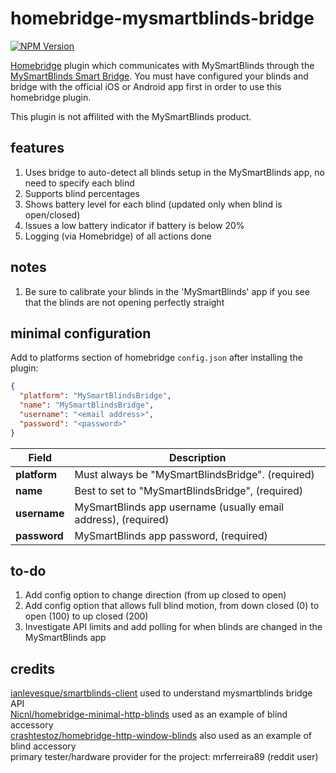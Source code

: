 # homebridge-mysmartblinds-bridge
[![NPM Version](https://img.shields.io/npm/v/homebridge-mysmartblinds-bridge.svg)](https://www.npmjs.com/package/homebridge-mysmartblinds-bridge)

[Homebridge](https://github.com/nfarina/homebridge) plugin which communicates with MySmartBlinds through the [MySmartBlinds Smart Bridge](https://www.mysmartblinds.com/products/smart-hub). You must have configured your blinds and bridge with the official iOS or Android app first in order to use this homebridge plugin.

This plugin is not affilited with the MySmartBlinds product.

## features
1. Uses bridge to auto-detect all blinds setup in the MySmartBlinds app, no need to specify each blind
2. Supports blind percentages
3. Shows battery level for each blind (updated only when blind is open/closed)
4. Issues a low battery indicator if battery is below 20%
5. Logging (via Homebridge) of all actions done

## notes
1. Be sure to calibrate your blinds in the 'MySmartBlinds' app if you see that the blinds are not opening perfectly straight

## minimal configuration
Add to platforms section of homebridge `config.json` after installing the plugin:
```json
{
  "platform": "MySmartBlindsBridge",
  "name": "MySmartBlindsBridge",
  "username": "<email address>",
  "password": "<password>"
}
```

Field                   | Description
------------------------|------------
**platform**            | Must always be "MySmartBlindsBridge". (required)
**name**                | Best to set to "MySmartBlindsBridge", (required)
**username**            | MySmartBlinds app username (usually email address), (required)
**password**            | MySmartBlinds app password, (required)

## to-do
1. Add config option to change direction (from up closed to open)
2. Add config option that allows full blind motion, from down closed (0) to open (100) to up closed (200)
3. Investigate API limits and add polling for when blinds are changed in the MySmartBlinds app

## credits
[ianlevesque/smartblinds-client](https://github.com/ianlevesque/smartblinds-client) used to understand mysmartblinds bridge API  
[Nicnl/homebridge-minimal-http-blinds](https://github.com/Nicnl/homebridge-minimal-http-blinds) used as an example of blind accessory  
[crashtestoz/homebridge-http-window-blinds](https://github.com/crashtestoz/homebridge-http-window-blinds) also used as an example of blind accessory  
primary tester/hardware provider for the project: mrferreira89 (reddit user)
